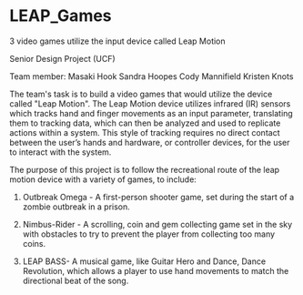 # LEAP_Games
3 video games utilize the input device called Leap Motion

Senior Design Project (UCF)

Team member:
Masaki Hook
Sandra Hoopes
Cody Mannifield
Kristen Knots

The team's task is to build a video games that would utilize the device called "Leap Motion". The Leap Motion device utilizes 
infrared (IR) sensors which tracks hand and finger movements as an input parameter, translating them to tracking data, which can 
then be analyzed and used to replicate actions within  a system.  This style of tracking requires no direct contact between the 
user’s hands and hardware, or controller devices, for the user to interact with the system.

The purpose of this project is to follow the recreational route of the leap motion device with a variety of games, to include:

1)	Outbreak Omega - A first-person shooter game, set during the start of a zombie outbreak in a prison.

2)	Nimbus-Rider - A scrolling, coin and gem collecting game set in the sky with obstacles to try to prevent 
                   the player from collecting too many coins.

3)	LEAP BASS- A musical game, like Guitar Hero and Dance, Dance Revolution, which allows a player to use hand movements 
               to match the directional beat of the song.



